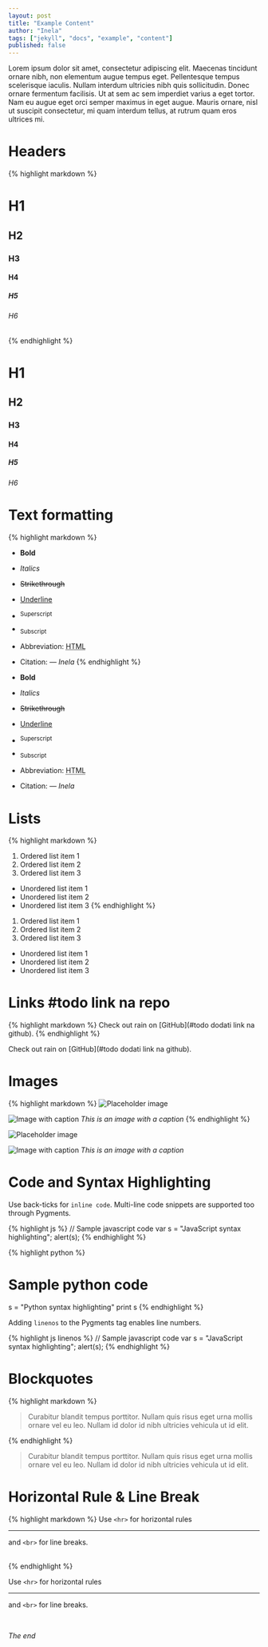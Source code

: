 ```yaml
---
layout: post
title: "Example Content"
author: "Inela"
tags: ["jekyll", "docs", "example", "content"]
published: false
---
```


Lorem ipsum dolor sit amet, consectetur adipiscing elit. Maecenas tincidunt ornare nibh, non elementum augue tempus eget. Pellentesque tempus scelerisque iaculis. Nullam interdum ultricies nibh quis sollicitudin. Donec ornare fermentum facilisis. Ut at sem ac sem imperdiet varius a eget tortor. Nam eu augue eget orci semper maximus in eget augue. Mauris ornare, nisl ut suscipit consectetur, mi quam interdum tellus, at rutrum quam eros ultrices mi.

# Headers
{% highlight markdown %}
# H1
## H2
### H3
#### H4
##### H5
###### H6
{% endhighlight %}

# H1
## H2
### H3
#### H4
##### H5
###### H6

# Text formatting
{% highlight markdown %}
- **Bold**
- _Italics_
- ~~Strikethrough~~
- <ins>Underline</ins>
- <sup>Superscript</sup>
- <sub>Subscript</sub>
- Abbreviation: <abbr title="HyperText Markup Language">HTML</abbr>
- Citation: <cite>&mdash; Inela</cite>
{% endhighlight %}

- **Bold**
- _Italics_
- ~~Strikethrough~~
- <ins>Underline</ins>
- <sup>Superscript</sup>
- <sub>Subscript</sub>
- Abbreviation: <abbr title="HyperText Markup Language">HTML</abbr>
- Citation: <cite>&mdash; Inela</cite>

# Lists
{% highlight markdown %}
1. Ordered list item 1
2. Ordered list item 2
3. Ordered list item 3

* Unordered list item 1
* Unordered list item 2
* Unordered list item 3
{% endhighlight %}

1. Ordered list item 1
2. Ordered list item 2
3. Ordered list item 3

* Unordered list item 1
* Unordered list item 2
* Unordered list item 3

# Links #todo link na repo
{% highlight markdown %}
Check out rain on [GitHub](#todo dodati link na github).
{% endhighlight %}

Check out rain on [GitHub](#todo dodati link na github).

# Images
{% highlight markdown %}
![Placeholder image](https://placehold.it/800x400 "Placeholder image")

![Image with caption](https://placehold.it/700x400 "Image with caption")
_This is an image with a caption_
{% endhighlight %}

![Placeholder image](https://placehold.it/800x400 "Placeholder image")

![Image with caption](https://placehold.it/700x400 "Image with caption")
_This is an image with a caption_

# Code and Syntax Highlighting
Use back-ticks for `inline code`. Multi-line code snippets are supported too through Pygments.

{% highlight js %}
// Sample javascript code
var s = "JavaScript syntax highlighting";
alert(s);
{% endhighlight %}

{% highlight python %}
# Sample python code
s = "Python syntax highlighting"
print s
{% endhighlight %}

Adding `linenos` to the Pygments tag enables line numbers.

{% highlight js  linenos %}
// Sample javascript code
var s = "JavaScript syntax highlighting";
alert(s);
{% endhighlight %}

# Blockquotes
{% highlight markdown %}
> Curabitur blandit tempus porttitor. Nullam quis risus eget urna mollis ornare vel eu leo. Nullam id dolor id nibh ultricies vehicula ut id elit.

{% endhighlight %}

> Curabitur blandit tempus porttitor. Nullam quis risus eget urna mollis ornare vel eu leo. Nullam id dolor id nibh ultricies vehicula ut id elit.

# Horizontal Rule & Line Break
{% highlight markdown %}
Use `<hr>` for horizontal rules

<hr>

and `<br>` for line breaks.

<br>
{% endhighlight %}

Use `<hr>` for horizontal rules

<hr>

and `<br>` for line breaks.

<br>

_The end_
